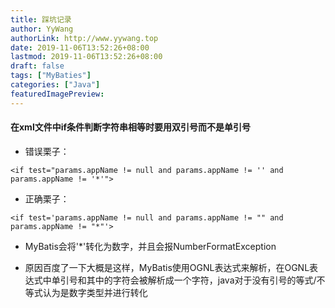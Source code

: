 ```yaml
---
title: 踩坑记录
author: YyWang
authorLink: http://www.yywang.top
date: 2019-11-06T13:52:26+08:00
lastmod: 2019-11-06T13:52:26+08:00
draft: false
tags: ["MyBaties"]
categories: ["Java"]
featuredImagePreview: 
---
```

#### 在xml文件中if条件判断字符串相等时要用双引号而不是单引号
 * 错误栗子： 
 
 ```
 <if test="params.appName != null and params.appName != '' and params.appName != '*'">
 ```
 * 正确栗子： 
 
 ```
 <if test='params.appName != null and params.appName != "" and params.appName != "*"'>
 ```
 * MyBatis会将'*'转化为数字，并且会报NumberFormatException
 
 * 原因百度了一下大概是这样，MyBatis使用OGNL表达式来解析，在OGNL表达式中单引号和其中的字符会被解析成一个字符，java对于没有引号的等式/不等式认为是数字类型并进行转化
